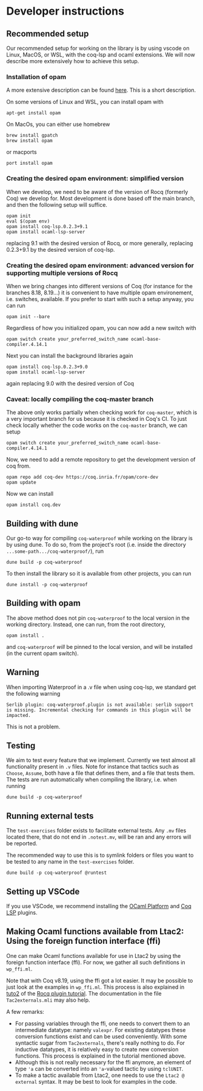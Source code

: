 # Developer instructions

## Recommended setup

Our recommended setup for working on the library is by using vscode on Linux, MacOS, or WSL, with
the coq-lsp and ocaml extensions. We will now describe more extensively how to achieve this setup.

### Installation of opam

A more extensive description can be found [here](https://ocaml.org/docs/installing-ocaml).
This is a short description.

On some versions of Linux and WSL, you can install opam with
```
apt-get install opam
```
On MacOs, you can either use homebrew
```
brew install gpatch
brew install opam
```
or macports
```
port install opam
```

### Creating the desired opam environment: simplified version
When we develop, we need to be aware of the version of Rocq (formerly Coq) we develop for.
Most development is done based off the main branch, and then the following setup will suffice.

```
opam init
eval $(opam env)
opam install coq-lsp.0.2.3+9.1
opam install ocaml-lsp-server
```
replacing 9.1 with the desired version of Rocq, or more generally, replacing
0.2.3+9.1 by the desired version of coq-lsp.

### Creating the desired opam environment: advanced version for supporting multiple versions of Rocq

When we bring changes into different versions of Coq (for instance for the branches 8.18, 8.19...)
it is convenient to have multiple opam environement, i.e. switches, available. If you prefer to start
with such a setup anyway, you can run
```
opam init --bare
```
Regardless of how you initialized opam, you can now add a new switch with
```
opam switch create your_preferred_switch_name ocaml-base-compiler.4.14.1
```
Next you can install the background libraries again
```
opam install coq-lsp.0.2.3+9.0
opam install ocaml-lsp-server
```
again replacing 9.0 with the desired version of Coq

### Caveat: locally compiling the coq-master branch

The above only works partially when checking work for `coq-master`,  which is a very important
branch for us because it is checked in Coq's CI. To just check locally whether the code works on the
`coq-master` branch, we can setup
```
opam switch create your_preferred_switch_name ocaml-base-compiler.4.14.1
```
Now, we need to add a remote repository to get the development version of coq from.
```
opam repo add coq-dev https://coq.inria.fr/opam/core-dev
opam update
```
Now we can install
```
opam install coq.dev
```

## Building with dune

Our go-to way for compiling `coq-waterproof` while working on the library is by using dune. To do so, from the project's
root (i.e. inside the directory `...some-path.../coq-waterproof/`), run
```
dune build -p coq-waterproof
```
To then install the library so it is available from other projects, you can run
```
dune install -p coq-waterproof
```

## Building with opam

The above method does not pin `coq-waterproof` to the local version in the working
directory. Instead, one can run, from the root directory,
```
opam install .
```
and `coq-waterproof` _will_ be pinned to the local version, and will
be installed (in the current opam switch).

## Warning

When importing Waterproof in a .v file when using coq-lsp, we standard get the following warning

```
Serlib plugin: coq-waterproof.plugin is not available: serlib support is missing. Incremental checking for commands in this plugin will be impacted.
```

This is not a problem.

## Testing

We aim to test every feature that we implement. Currently we test almost
all functionality present in `.v` files. Note for instance that tactics
such as `Choose`, `Assume`, both have a file that defines them, and a file
that tests them. The tests are run automatically when compiling the library, i.e.
when running
```
dune build -p coq-waterproof
```

## Running external tests

The `test-exercises` folder exists to facilitate external tests.
Any `.mv` files located there, that do not end in `.notest.mv`,
will be ran and any errors will be reported.

The recommended way to use this is to symlink folders or files you want
to be tested to any name in the `test-exercises` folder.


```
dune build -p coq-waterproof @runtest
```

## Setting up VSCode

If you use VSCode, we recommend installing the [OCaml Platform](https://marketplace.visualstudio.com/items?itemName=ocamllabs.ocaml-platform) and [Coq LSP](https://marketplace.visualstudio.com/items?itemName=ejgallego.coq-lsp) plugins.

## Making Ocaml functions available from Ltac2: Using the foreign function interface (ffi)

One can make Ocaml functions available for use in Ltac2 by using the
foreign function interface (ffi). For now, we gather all such
definitions in `wp_ffi.ml`.

Note that with Coq v8.19, using the ffi got a lot easier.
It may be possible to just look at the examples in `wp_ffi.ml`.
This process is also explained in [tuto2](https://github.com/rocq-prover/rocq/tree/master/doc/plugin_tutorial/tuto4) of the [Rocq plugin tutorial](https://github.com/rocq-prover/rocq/tree/master/doc/plugin_tutorial).
The documentation in the file `Tac2externals.mli` may also help.

A few remarks:
- For passing variables through the ffi, one needs to convert them to an intermediate datatype: namely `valexpr`.
  For existing datatypes these conversion functions exist and can be used conveniently.
  With some syntactic sugar from `Tac2externals`, there's really nothing to do.
  For inductive datatypes, it is relatively easy to create new conversion functions.
  This process is explained in the tutorial mentioned above.
- Although this is not really necessary for the ffi anymore, an element of type `'a` can be converted into an `'a`-valued tactic by using `tclUNIT`.
- To make a tactic available from Ltac2, one needs to use the `Ltac2 @ external` syntax. It may be best to look for examples in the code.
